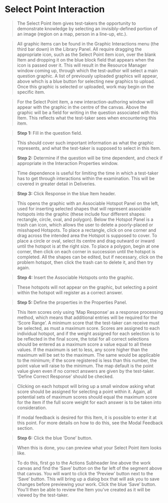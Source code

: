 # Select Point Interaction

>The Select Point item gives test-takers the opportunity to demonstrate knowledge by selecting an invisibly-defined portion of an image (region on a map, person in a line-up, etc.).

>All graphic items can be found in the Graphic Interactions menu (the third bar down) in the Library Panel. All require dragging the appropriate icon, such as the Select Point item icon, over the blank Item and dropping it on the blue block field that appears when the icon is passed over it. This will result in the Resource Manager window coming up, through which the test-author will select a main question graphic. A list of previously uploaded graphics will appear, above which is a blue button for selecting new graphics to upload. Once this graphic is selected or uploaded, work may begin on the specific item.

>For the Select Point item, a new interaction-authoring window will appear with the graphic in the centre of the canvas. Above the graphic will be a field for writing in the question associated with this Item. This reflects what the test-taker sees when encountering this item.


>**Step 1:** Fill in the question field. 

>This should cover such important information as what the graphic represents, and what the test-taker is supposed to select in this Item.

>**Step 2:** Determine if the question will be time dependent, and check if appropriate in the Interaction Properties window.

>Time dependence is useful for limiting the time in which a test-taker has to get through interactions within the examination. This will be covered in greater detail in Deliveries.

>**Step 3:** Click Response in the blue Item header.

>This opens the graphic with an Associable Hotspot Panel on the left, used for inserting selected shapes that will represent associable hotspots into the graphic (these include four different shapes: rectangle, circle, oval, and polygon). Below the Hotspot Panel is a trash can icon, which allows the user to delete a poorly-placed or misshaped Hotspots. To place a rectangle, click on one corner and drag across the intended area the Hotspot is supposed to cover. To place a circle or oval, select its centre and drag outward or inward until the hotspot is at the right size. To place a polygon, begin at one corner, then click on each corner in succession until the hotspot is completed. All the shapes can be edited, but if necessary, click on the problem hotspot, then click the trash can to delete it, and then try again.

>**Step 4:** Insert the Associable Hotspots onto the graphic.

>These hotspots will not appear on the graphic, but selecting a point within the hotspot will register as a correct answer. 

>**Step 5:** Define the properties in the Properties Panel.

>This Item scores only using ‘Map Response’ as a response processing method, which means that additional entries will be required for the ‘Score Range’. A minimum score that the test-taker can receive must be selected, as must a maximum score. Scores are assigned to each individual hotspot, and if the weight assigned for each selection is to be reflected in the final score, the total for all correct selections should be entered as a maximum score a value equal to all these values. If the maximum is set to less, any score higher than the maximum will be set to the maximum. The same would be applicable to the minimum; if the score registered is less than this number, the point value will raise to the minimum. The map default is the point value given even if no correct answers are given by the test-taker. ‘Define Correct Response’ should be checked.

>Clicking on each hotspot will bring up a small window asking what score should be assigned for selecting a point within it. Again, all potential sets of maximum scores should equal the maximum score for the item if the full score weight for each answer is to be taken into consideration. 

>If modal feedback is desired for this Item, it is possible to enter it at this point. For more details on how to do this, see the Modal Feedback section.

>**Step 6:** Click the blue ‘Done’ button.

>When this is done, you can preview what your Select Point item looks like.

>To do this, first go to the Actions Subheader line above the work canvas and find the ‘Save’ button on the far left of the segment above that canvas. You will want to click the ‘Preview’ button next to the ‘Save’ button. This will bring up a dialog box that will ask you to save changes before previewing your work. Click the blue ‘Save’ button. You’ll then be able to review the Item you’ve created as it will be viewed by the test-taker.
